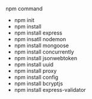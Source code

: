 npm command
- npm init
- npm install
- npm install express
- npm insatll nodemon
- npm install mongoose
- npm install concurrently
- npm install jsonwebtoken
- npm install uuid
- npm install proxy
- npm install config
- npm install bcryptjs
- npm install express-validator


